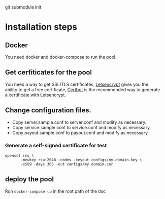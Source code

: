 git submodule init

# Installation steps

## Docker

You need docker and docker-compose to run the pool.


## Get cerfiticates for the pool

You need a way to get SSL/TLS certificates, [Letsencrypt](https://letsencrypt.org) gives you the ability to get a free certificate, [Certbot](https://certbot.eff.org) is the recommended way to generate a certificate with Letsencrypt.

## Change configuration files.

* Copy server.sample.conf to server.conf and modify as necessary.
* Copy service.sample.conf to service.conf and modify as necessary.
* Copy payout.sample.conf to payout.conf and modify as necessary.

### Generate a self-signed certificate for test
```
openssl req \
       -newkey rsa:2048 -nodes -keyout configs/my.domain.key \
       -x509 -days 365 -out configs/my.domain.cer
```

## deploy the pool

Run `docker-compose up` in the root path of the doc
